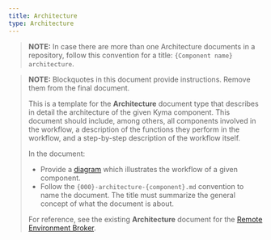 ```yaml
---
title: Architecture
type: Architecture
---
```


>**NOTE:** In case there are more than one Architecture documents in a repository, follow this convention for a title: `{Component name} architecture`.

>**NOTE:** Blockquotes in this document provide instructions. Remove them from the final document.
>
>This is a template for the **Architecture** document type that describes in detail the architecture of the given Kyma component. This document should include, among others, all components involved in the workflow, a description of the functions they perform in the workflow, and a step-by-step description of the workflow itself.
>
>  In the document:
> * Provide a [diagram](../../content-guidelines/diagrams.md) which illustrates the workflow of a given component.
> * Follow the `{000}-architecture-{component}.md` convention to name the document. The title must summarize the general concept of what the document is about.
>
> For reference, see the existing **Architecture** document for the [Remote Environment Broker](https://github.com/kyma-project/kyma/blob/master/docs/service-brokers/docs/020-architecture-reb.md).
